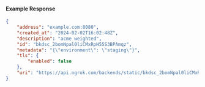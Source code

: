 <!-- Code generated for API Clients. DO NOT EDIT. -->

#### Example Response

```json
{
	"address": "example.com:8080",
	"created_at": "2024-02-02T16:02:48Z",
	"description": "acme weighted",
	"id": "bkdsc_2bomNpal0liCMxRpH55S3BPAmqz",
	"metadata": "{\"environment\": \"staging\"}",
	"tls": {
		"enabled": false
	},
	"uri": "https://api.ngrok.com/backends/static/bkdsc_2bomNpal0liCMxRpH55S3BPAmqz"
}
```

